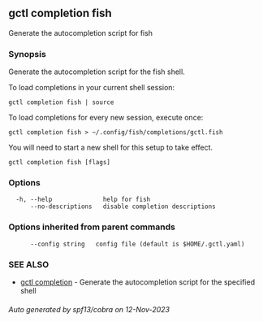 ## gctl completion fish

Generate the autocompletion script for fish

### Synopsis

Generate the autocompletion script for the fish shell.

To load completions in your current shell session:

	gctl completion fish | source

To load completions for every new session, execute once:

	gctl completion fish > ~/.config/fish/completions/gctl.fish

You will need to start a new shell for this setup to take effect.


```
gctl completion fish [flags]
```

### Options

```
  -h, --help              help for fish
      --no-descriptions   disable completion descriptions
```

### Options inherited from parent commands

```
      --config string   config file (default is $HOME/.gctl.yaml)
```

### SEE ALSO

* [gctl completion](gctl_completion.md)	 - Generate the autocompletion script for the specified shell

###### Auto generated by spf13/cobra on 12-Nov-2023
